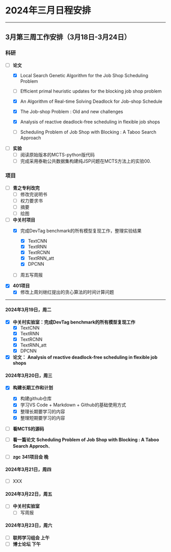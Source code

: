 # 2024年三月日程安排

***

## 3月第三周工作安排（3月18日-3月24日）
### 科研
- [ ] **论文**
  - [x] Local Search Genetic Algorithm for the Job Shop Scheduling Problem
  - [ ] Efficient primal heuristic updates for the blocking job shop problem
  - [x] An Algorithm of Real-time Solving Deadlock for Job-shop Schedule
  - [x] The Job-shop Problem : Old and new challenges
  - [x] Analysis of reactive deadlock-free scheduling in flexible job shops
  - [ ] Scheduling Problem of Job Shop with Blocking : A Taboo Search Approach
  
  
  
- [ ] **实验**
  - [ ] 阅读原始版本的MCTS-python版代码
  - [ ] 完成采用泰勒公共数据集构建纯JSP问题在MCTS方法上的实验00.
### 项目
- [ ] **青之专利改完**
  - [ ] 修改完说明书
  - [ ] 权力要求书
  - [ ] 摘要
  - [ ] 绘图
- [ ] **中关村项目**
  - [x] 完成DevTag benchmark的所有模型复现工作，整理实验结果
    - [x] TextCNN
    - [x] TextRNN
    - [x] TextRCNN
    - [x] TextRNN_att
    - [x] DPCNN
  - [ ] 周五写周报
  

- [x] **401项目**
  - [x] 修改上周刘继红提出的贪心算法的时间计算问题

---

#### 2024年3月19日，周二
  - [x] **中关村实验室：完成DevTag benchmark的所有模型复现工作**
    - [x] TextCNN
    - [x] TextRNN
    - [x] TextRCNN
    - [x] TextRNN_att
    - [x] DPCNN
  - [x] **论文：**
    **Analysis of reactive deadlock-free scheduling in flexible job shops**

#### 2024年3月20日，周三
- [x] **构建长期工作和计划**
  - [x] 构建github仓库
  - [x] 学习VS Code + Markdown + Github的基础使用方式
  - [x] 整理长期要学习的内容
  - [x] 整理短期要学习的内容
- [ ] **看MCTS的源码**
- [ ] **看一篇论文** 
    **Scheduling Problem of Job Shop with Blocking : A Taboo Search Approch**、
- [ ] **zgc 341项目会 晚**

  
#### 2024年3月21日，周四
- [ ] XXX
  
#### 2024年3月22日，周五
- [ ] **中关村实验室**
  - [ ] 写周报

#### 2024年3月23日，周六
- [ ] **联邦学习组会 上午**
- [ ] **博士论坛 下午**
